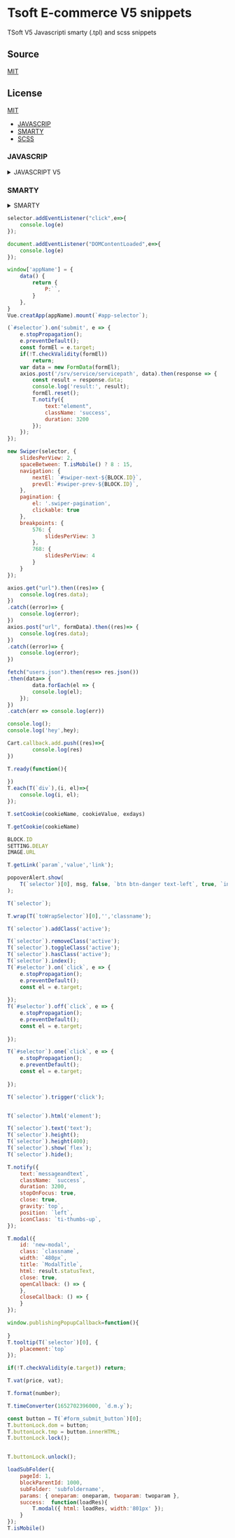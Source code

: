 # Tsoft E-commerce V5 snippets
TSoft V5 Javascripti smarty (.tpl) and scss snippets
## Source
[MIT](https://github.com/gitorhub/tsoft-v5-snippet/blob/main/README.md)
## License
[MIT](https://github.com/gitorhub/tsoft-v5-snippet/blob/main/LICENCE)


- [JAVASCRIP](#JAVASCRIP)
- [SMARTY](#SMARTY)
- [SCSS](#SCSS)
### JAVASCRIP


<details>
  <summary>JAVASCRIPT V5</summary>
  <p>Here is Javascript code snippets for tsoftecommerce.com V5.


  #### `cl ⇥`  
  ```javascript title="Örnek kullanım" 
console.log();
```
  #### `cv ⇥`  
  ```javascript title="Örnek kullanım" 
console.log('variable',variable);
```
  #### `ael ⇥`  
  ```javascript title="Örnek kullanım" 
selector.addEventListener("click",e=>{
    console.log(e)
});
```
  #### `docready ⇥`  
  ```javascript title="Örnek kullanım" 
document.addEventListener("DOMContentLoaded",e=>{
    console.log(e)
});
```
  #### `vuecreateapp ⇥`  
  ```javascript title="Örnek kullanım" 
Vue.createApp(appName).mount('#appSelector');
```
  #### `vuescript ⇥`  
  ```javascript title="Örnek kullanım" 
window['appName'] = {
    data() {
        return {
            P:``,
        }
    },
}
Vue.creatApp(appName).mount(`#app-selector`);
```
  #### `tsubmitform ⇥`  
  ```javascript title="Örnek kullanım" 
T(`#selector`).on('submit', e => {
    e.stopPropagation();
    e.preventDefault();
    const formEl = e.target;
    if(!T.checkValidity(formEl))
        return;
    var data = new FormData(formEl);
    axios.post('/srv/service/servicepath', data).then(response => {
        const result = response.data;
        console.log('result:', result);
        formEl.reset();
        T.notify({
            text:"element",
            className: 'success',
            duration: 3200
        });
    });
});
```
  #### `newswiper ⇥`  
  ```javascript title="Örnek kullanım" 
new Swiper(selector, {
    slidesPerView: 2,
    spaceBetween: T.isMobile() ? 8 : 15,
    navigation: {
        nextEl: `#swiper-next-${BLOCK.ID}`,
        prevEl:`#swiper-prev-${BLOCK.ID}`,
    },
    pagination: {
        el: '.swiper-pagination',
        clickable: true
    },
    breakpoints: {
        576: {
            slidesPerView: 3
        },
        768: {
            slidesPerView: 4
        }
    }
});
```
  #### `axiosget ⇥`  
  ```javascript title="Örnek kullanım" 
axios.get("url").then((res)=> {
    console.log(res.data);
})
.catch((error)=> {
    console.log(error);
})
```
  #### `axiospost ⇥`  
  ```javascript title="Örnek kullanım" 
axios.post("url", formData).then((res)=> {
    console.log(res.data);
})
.catch((error)=> {
    console.log(error);
})
```
  #### `fetchget ⇥`  
  ```javascript title="Örnek kullanım" 
fetch("users.json").then(res=> res.json())
.then(data=> {
        data.forEach(el => {
        console.log(el);
    });
})
.catch(err => console.log(err))
```

  
  #### `tcartcallback ⇥`  
  ```javascript title="Örnek kullanım" 
Cart.callback.add.push((res)=>{
        console.log(res) 
})
```
  #### `tready ⇥`  
  ```javascript title="Örnek kullanım" 
T.ready(function(){
    
})
```
  #### `tisEmptyObject ⇥`  
  ```javascript title="Örnek kullanım" 
T.isEmptyObject(obj)
```

  
  #### `teach ⇥`  
  ```javascript title="Örnek kullanım" 
T.each(T(`div`),(i, el)=>{
    console.log(i, el);
});
```
  #### `tsetCookie ⇥`  
  ```javascript title="Örnek kullanım" 
T.setCookie(cookieName, cookieValue, exdays) 
```
  #### `tgetCookie ⇥`  
  ```javascript title="Örnek kullanım" 
T.getCookie(cookieName) 
```
  #### `tblock ⇥` BLOCK
  ```javascript title="Örnek kullanım" 
BLOCK.
```
  #### `tsetting ⇥` SETTING
  ```javascript title="Örnek kullanım" 
SETTING.
```
  #### `timage ⇥` IMAGE
  ```javascript title="Örnek kullanım" 
IMAGE.
```
  #### `tgetlink ⇥` 
  ```javascript title="Örnek kullanım" 
T.getLink(`param`,'value','link');
```
  #### `tpopshow ⇥` 
  ```javascript title="Örnek kullanım" 
popoverAlert.show(
    T(`selector`)[0], msg, false, `btn btn-danger text-left`, true, `inline`
);
```
  #### `tpophide ⇥` 
  ```javascript title="Örnek kullanım" 
popoverAlert.hide(item, [`btn`, `btn-outline-danger`, `text-left`]);
```
#### `tpophideall ⇥` 
  ```javascript title="Örnek kullanım" 
popoverAlert.hideAll();
```
#### `tloadSubFolder ⇥` 
  ```javascript title="Örnek kullanım" 
loadSubFolder({
    pageId: 1,
    blockParentId: 1000,
    subFolder: 'subfoldername',
    params: { oneparam: oneparam, twoparam: twoparam },
    success:  function(loadRes){
        T.modal({ html: loadRes, width:'480px' });
        evalScripts(loadRes)
    }
});
```
#### `tisMobile ⇥` 
  ```javascript title="Örnek kullanım" 
T.isMobile()
```
#### `tgetUrlParam ⇥` 
  ```javascript title="Örnek kullanım" 
getUrlParam('param')
```
#### `tscrollToElm ⇥` 
  ```javascript title="Örnek kullanım" 
scrollToElm(`[href='#id']`);
```
#### `tlocalApi ⇥` 
  ```javascript title="Örnek kullanım" 
LocalApi.get(`key`);
```
#### `tevalScripts ⇥` 
  ```javascript title="Örnek kullanım" 
evalScripts(content);
```
#### `ts ⇥` tselector
  ```javascript title="Örnek kullanım" 
T(`selector`);
```
#### `twrap ⇥` 
  ```javascript title="Örnek kullanım" 
T.wrap(T(`toWrapSelector`)[0],'','classname');
```
#### `taddclass ⇥` 
  ```javascript title="Örnek kullanım" 
T(`selector`).addClass('active');
```

#### `tremoveclass ⇥` 
  ```javascript title="Örnek kullanım" 
T(`selector`).removeClass('active');
```
#### `ttoggleclass ⇥` 
  ```javascript title="Örnek kullanım" 
T(`selector`).toggleClass('active');
```
#### `thasclass ⇥` 
  ```javascript title="Örnek kullanım" 
T(`selector`).hasClass('active');
```
#### `tindex ⇥` 
  ```javascript title="Örnek kullanım" 
T(`selector`).index();
```
#### `tclick ⇥` 
  ```javascript title="Örnek kullanım" 
T(`#selector`).on(`click`, e => {
    e.stopPropagation();
    e.preventDefault();
    const el = e.target;
    
});
```
#### `toffclick ⇥` 
  ```javascript title="Örnek kullanım" 
T(`#selector`).off(`click`, e => {
    e.stopPropagation();
    e.preventDefault();
    const el = e.target;
    
});
```
#### `toneclick ⇥` 
  ```javascript title="Örnek kullanım" 
T(`#selector`).one(`click`, e => {
    e.stopPropagation();
    e.preventDefault();
    const el = e.target;
    
});
```
#### `ttrigger ⇥` 
  ```javascript title="Örnek kullanım" 
T(`selector`).trigger('click');
```

#### `thtml ⇥` 
  ```javascript title="Örnek kullanım" 
T(`selector`).html('element');
```
#### `ttext ⇥` 
  ```javascript title="Örnek kullanım" 
T(`selector`).text('text');
```
#### `theightset ⇥` 
  ```javascript title="Örnek kullanım" 
T(`selector`).height(400);
```
#### `theightget ⇥` 
  ```javascript title="Örnek kullanım" 
T(`selector`).height();
```
#### `tshow ⇥` 
  ```javascript title="Örnek kullanım" 
T(`selector`).show(`flex`);
```
#### `thide ⇥` 
  ```javascript title="Örnek kullanım" 
T(`selector`).hide();
```
#### `tnotify ⇥` 
  ```javascript title="Örnek kullanım" 
T.notify({
    text:`messageandtext`,
    className: `success`,
    duration: 3200,
    stopOnFocus: true,
    close: true,
    gravity:`top`,
    position: `left`,
    iconClass: `ti-thumbs-up`,
});
```
#### `tmodal ⇥` 
  ```javascript title="Örnek kullanım" 
T.modal({
    id: 'new-modal',
    class: `classname`,
    width: `480px`,
    title: `ModalTitle`,
    html: result.statusText,
    close: true,
    openCallback: () => {
    },
    closeCallback: () => {
    }
});
```
#### `tpublishingPopupCallback ⇥` 
  ```javascript title="Örnek kullanım" 
window.publishingPopupCallback=function(){
    
}
```
#### `ttooltip ⇥` 
  ```javascript title="Örnek kullanım" 
T.tooltip(T(`selector`)[0], {
    placement:`top`
});
```
#### `tcheckvalidity ⇥` 
  ```javascript title="Örnek kullanım" 
if(!T.checkValidity(e.target)) return;
```
#### `tvat ⇥` 
  ```javascript title="Örnek kullanım" 
T.vat(price, vat);
```

#### `tformat ⇥` 
  ```javascript title="Örnek kullanım" 
T.format(number);
```
#### `ttimeconverter ⇥` 
  ```javascript title="Örnek kullanım" 
T.timeConverter(1652702396000, `d.m.y`);
```

#### `tbuttonlock ⇥` 
  ```javascript title="Örnek kullanım" 
const button = T(`#form_submit_button`)[0];
T.buttonLock.dom = button;
T.buttonLock.tmp = button.innerHTML;
T.buttonLock.lock();
```
#### `tbuttonunlock ⇥` 
  ```javascript title="Örnek kullanım" 
T.buttonLock.unlock();
```

## Tsoft most used servives

#### `sretrunnotes ⇥` 
  ```javascript title="Örnek kullanım" 
`/srv/service/order-v4/order-return/${product_id}`
```
#### `svideo ⇥` 
  ```javascript title="Örnek kullanım" 
`/srv/service/gallery/video-detail/${product_id}`
```
#### `sfastlook ⇥` 
  ```javascript title="Örnek kullanım" 
`/srv/service/product-detail/view/606`
```
#### `sfolders ⇥` 
  ```javascript title="Örnek kullanım" 
`/srv/service/content/get/${BLOCK.ID}/folder_name`
```
#### `slanguage ⇥` 
  ```javascript title="Örnek kullanım" 
`/srv/service/language/change/${tr}`
```
#### `scurrency ⇥` 
  ```javascript title="Örnek kullanım" 
`/srv/shopping/shopping/set-currency/${tl}`
```

#### `scountry ⇥` 
  ```javascript title="Örnek kullanım" 
`/srv/shopping/shopping/set-country/${TR}`
```
#### `sproductlist ⇥` 
  ```javascript title="Örnek kullanım" 
`/srv/service/content/get-block/1003/category/${catID}`
```
#### `scatservice ⇥` 
  ```javascript title="Örnek kullanım" 
`/srv/service/category/get/${catID}`
```
#### `scatproduct ⇥` 
  ```javascript title="Örnek kullanım" 
`/srv/service/product/filter/category/${catID}?pg=1`
```
#### `sgettree ⇥` 
  ```javascript title="Örnek kullanım" 
`/srv/service/category/getTree/${catID}`
```
#### `sgetblock ⇥` 
  ```javascript title="Örnek kullanım" 
`/srv/service/content/get-block/1018/content/${içerik_id}`
```
#### `sinstallment ⇥` 
  ```javascript title="Örnek kullanım" 
`/srv/service/product-detail/credit-card-installment-list/${product_id}/${sub_product_id}`
```
#### `spaymentoptions ⇥` 
  ```javascript title="Örnek kullanım" 
`/srv/service/product-detail/payment-options/${product_id}/${sub_product_id}`
```
#### `scampaignproduct ⇥` 
  ```javascript title="Örnek kullanım" 
`/srv/campaign-v2/campaign/get-list-by-type/product/${product_id}`
```

#### `scampaigncart ⇥` 
  ```javascript title="Örnek kullanım" 
`/srv/campaign-v2/campaign/get-list-by-type/cart`
```
#### `scampaigncat ⇥` 
  ```javascript title="Örnek kullanım" 
`/srv/campaign-v2/campaign/get-list-by-type/category/${id}`
```

#### `scart ⇥` 
  ```javascript title="Örnek kullanım" 
`/srv/service/cart/load?link=sepet`
```
#### `scomment ⇥` 
  ```javascript title="Örnek kullanım" 
`/srv/service/product-detail/comments/${product_id}`
```
#### `scommentpoint ⇥` 
  ```javascript title="Örnek kullanım" 
`/srv/service/product-detail/comment-average/${product_id}`
```

#### `sbrand ⇥` 
  ```javascript title="Örnek kullanım" 
`/srv/service/filter/get/brands`

```
#### `srelatedblock ⇥` 
  ```javascript title="Örnek kullanım" 
`/srv/service/content/getBlock/1070/product/${product_id}`
```
#### `srelated ⇥` 
  ```javascript title="Örnek kullanım" 
`/srv/service/product/get-related-products/${product_id}/1`

```
#### `ssubstitution ⇥` 
  ```javascript title="Örnek kullanım" 
`/srv/service/product/get-related-products/${product_id}/2`
```

#### `saccessory ⇥` 
  ```javascript title="Örnek kullanım" 
`/srv/service/product/get-related-products/${product_id}/3`
```
#### `scomplement ⇥` 
  ```javascript title="Örnek kullanım" 
`/srv/service/product/get-related-products/${product_id}/4`
```


  
  </p>

</details>



### SMARTY

<details>
  <summary>SMARTY</summary>
  <p>Epcot is a theme park at Walt Disney World Resort featuring exciting attractions, international pavilions, award-winning fireworks and seasonal special events.</p>

</details>



```javascript
selector.addEventListener("click",e=>{
    console.log(e)
}); 

document.addEventListener("DOMContentLoaded",e=>{
    console.log(e)
});

window['appName'] = {
    data() {
        return {
            P:``,
        }
    },
}
Vue.creatApp(appName).mount(`#app-selector`);

(`#selector`).on('submit', e => {
    e.stopPropagation();
    e.preventDefault();
    const formEl = e.target;
    if(!T.checkValidity(formEl))
        return;
    var data = new FormData(formEl);
    axios.post('/srv/service/servicepath', data).then(response => {
        const result = response.data;
        console.log('result:', result);
        formEl.reset();
        T.notify({
            text:"element",
            className: 'success',
            duration: 3200
        });
    });
});

new Swiper(selector, {
    slidesPerView: 2,
    spaceBetween: T.isMobile() ? 8 : 15,
    navigation: {
        nextEl: `#swiper-next-${BLOCK.ID}`,
        prevEl:`#swiper-prev-${BLOCK.ID}`,
    },
    pagination: {
        el: '.swiper-pagination',
        clickable: true
    },
    breakpoints: {
        576: {
            slidesPerView: 3
        },
        768: {
            slidesPerView: 4
        }
    }
});

axios.get("url").then((res)=> {
    console.log(res.data);
})
.catch((error)=> {
    console.log(error);
})
axios.post("url", formData).then((res)=> {
    console.log(res.data);
})
.catch((error)=> {
    console.log(error);
})

fetch("users.json").then(res=> res.json())
.then(data=> {
        data.forEach(el => {
        console.log(el);
    });
})
.catch(err => console.log(err))

console.log();
console.log('hey',hey);

Cart.callback.add.push((res)=>{
        console.log(res) 
})

T.ready(function(){
    
})
T.each(T(`div`),(i, el)=>{
    console.log(i, el);
});

T.setCookie(cookieName, cookieValue, exdays) 

T.getCookie(cookieName)

BLOCK.ID
SETTING.DELAY
IMAGE.URL

T.getLink(`param`,'value','link');

popoverAlert.show(
    T(`selector`)[0], msg, false, `btn btn-danger text-left`, true, `inline`
);  

T(`selector`);

T.wrap(T(`toWrapSelector`)[0],'','classname');

T(`selector`).addClass('active');

T(`selector`).removeClass('active');
T(`selector`).toggleClass('active');
T(`selector`).hasClass('active');
T(`selector`).index();
T(`#selector`).on(`click`, e => {
    e.stopPropagation();
    e.preventDefault();
    const el = e.target;
    
});
T(`#selector`).off(`click`, e => {
    e.stopPropagation();
    e.preventDefault();
    const el = e.target;
    
});

T(`#selector`).one(`click`, e => {
    e.stopPropagation();
    e.preventDefault();
    const el = e.target;
    
});

T(`selector`).trigger('click');


T(`selector`).html('element');

T(`selector`).text('text');
T(`selector`).height();
T(`selector`).height(400);
T(`selector`).show(`flex`);
T(`selector`).hide();

T.notify({
    text:`messageandtext`,
    className: `success`,
    duration: 3200,
    stopOnFocus: true,
    close: true,
    gravity:`top`,
    position: `left`,
    iconClass: `ti-thumbs-up`,
});

T.modal({
    id: 'new-modal',
    class: `classname`,
    width: `480px`,
    title: `ModalTitle`,
    html: result.statusText,
    close: true,
    openCallback: () => {
    },
    closeCallback: () => {
    }
});

window.publishingPopupCallback=function(){
    
}
T.tooltip(T(`selector`)[0], {
    placement:`top`
});

if(!T.checkValidity(e.target)) return;  

T.vat(price, vat);

T.format(number);

T.timeConverter(1652702396000, `d.m.y`);

const button = T(`#form_submit_button`)[0];
T.buttonLock.dom = button;
T.buttonLock.tmp = button.innerHTML;
T.buttonLock.lock();


T.buttonLock.unlock();

loadSubFolder({
    pageId: 1,
    blockParentId: 1000,
    subFolder: 'subfoldername',
    params: { oneparam: oneparam, twoparam: twoparam },
    success:  function(loadRes){
        T.modal({ html: loadRes, width:'801px' });
    }
});
T.isMobile()

```